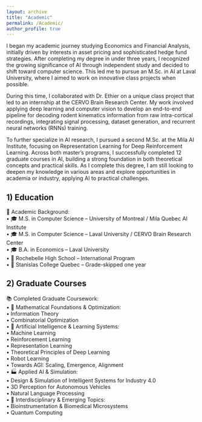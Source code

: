 ```yaml
---
layout: archive
title: "Academic"
permalink: /Academic/
author_profile: true
---
```



I began my academic journey studying Economics and Financial Analysis, initially driven by interests in asset pricing and sophisticated hedge fund strategies. After completing my degree in under three years, I recognized the growing significance of AI through independent study and decided to shift toward computer science. This led me to pursue an M.Sc. in AI at Laval University, where I aimed to work on innovative class projects when possible.

During this time, I collaborated with Dr. Ethier on a unique class project that led to an internship at the CERVO Brain Research Center. My work involved applying deep learning and computer vision to develop an end-to-end pipeline for decoding rodent kinematics information from raw intra-cortical recordings, integrating signal processing, dataset generation, and recurrent neural networks (RNNs) training.

To further specialize in AI research, I pursued a second M.Sc. at the Mila AI Institute, focusing on Representation Learning for Deep Reinforcement Learning. Across both master’s programs, I successfully completed 12 graduate courses in AI, building a strong foundation in both theoretical concepts and practical skills. As I complete this degree, I am still looking to deepen my knowledge in various areas and explore opportunities in academia or industry, applying AI to practical challenges.





## 1) Education 

📌 Academic Background:  
	• 🎓 M.S. in Computer Science – University of Montreal / Mila Quebec AI Institute  
	• 🎓 M.S. in Computer Science – Laval University / CERVO Brain Research Center  
	• 🎓 B.A. in Economics – Laval University  
	• 🏫 Rochebelle High School – International Program  
	• 🏫 Stanislas College Quebec – Grade-skipped one year  






## 2) Graduate Courses

📚 Completed Graduate Coursework:  
	• 🔢 Mathematical Foundations & Optimization:  
	•	Information Theory  
	•	Combinatorial Optimization  
	• 🤖 Artificial Intelligence & Learning Systems:  
	•	Machine Learning  
	•	Reinforcement Learning  
	•	Representation Learning  
	•	Theoretical Principles of Deep Learning  
	•	Robot Learning  
	•	Towards AGI: Scaling, Emergence, Alignment  
	• 🏭 Applied AI & Simulation:  
	•	Design & Simulation of Intelligent Systems for Industry 4.0  
	•	3D Perception for Autonomous Vehicles  
	•	Natural Language Processing  
	• 🧬 Interdisciplinary & Emerging Topics:  
	•	Bioinstrumentation & Biomedical Microsystems  
	•	Quantum Computing  
